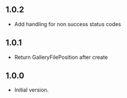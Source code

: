 ## 1.0.2

- Add handling for non success status codes

## 1.0.1

- Return GalleryFilePosition after create

## 1.0.0

- Initial version.
